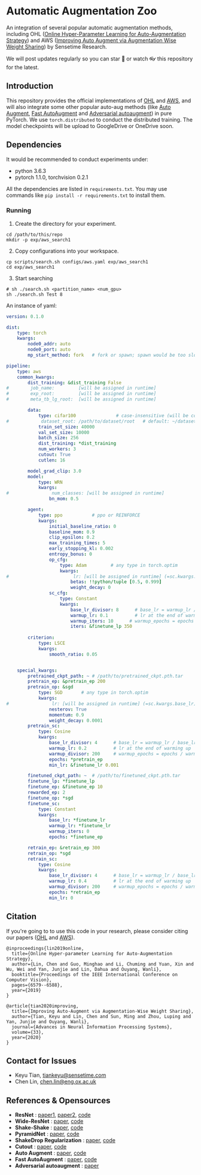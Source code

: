 # Automatic Augmentation Zoo

An integration of several popular automatic augmentation methods, including OHL ([Online Hyper-Parameter Learning for Auto-Augmentation Strategy](http://openaccess.thecvf.com/content_ICCV_2019/papers/Lin_Online_Hyper-Parameter_Learning_for_Auto-Augmentation_Strategy_ICCV_2019_paper.pdf)) and AWS ([Improving Auto Augment via Augmentation Wise Weight Sharing](https://arxiv.org/abs/2009.14737)) by Sensetime Research.

We will post updates regularly so you can star 🌟 or watch 👓 this repository for the latest.


## Introduction
This repository provides the official implementations of [OHL](http://openaccess.thecvf.com/content_ICCV_2019/papers/Lin_Online_Hyper-Parameter_Learning_for_Auto-Augmentation_Strategy_ICCV_2019_paper.pdf) and [AWS](https://arxiv.org/abs/2009.14737), and will also integrate some other popular auto-aug methods (like [Auto Augment](https://openaccess.thecvf.com/content_CVPR_2019/papers/Cubuk_AutoAugment_Learning_Augmentation_Strategies_From_Data_CVPR_2019_paper.pdf), [Fast AutoAugment](http://papers.nips.cc/paper/8892-fast-autoaugment.pdf) and [Adversarial autoaugment](https://arxiv.org/pdf/1912.11188)) in pure PyTorch.
We use `torch.distributed` to conduct the distributed training. The model checkpoints will be upload to GoogleDrive or OneDrive soon.


<!-- ## Our Trained Model / Checkpoint -->

<!-- + OneDrive: [Link](https://1drv.ms/u/s!Am_mmG2-KsrnajesvSdfsq_cN48?e=aHVppN) -->



## Dependencies

It would be recommended to conduct experiments under:

- python 3.6.3
- pytorch 1.1.0, torchvision 0.2.1


All the dependencies are listed in `requirements.txt`. You may use commands like `pip install -r requirements.txt` to install them.


### Running

1. Create the directory for your experiment.
```shell
cd /path/to/this/repo
mkdir -p exp/aws_search1
```

2. Copy configurations into your workspace.
```shell
cp scripts/search.sh configs/aws.yaml exp/aws_search1
cd exp/aws_search1
```

3. Start searching
```shell
# sh ./search.sh <partition_name> <num_gpu>
sh ./search.sh Test 8
```

An instance of yaml:

```yaml
version: 0.1.0

dist:
    type: torch
    kwargs:
        node0_addr: auto
        node0_port: auto
        mp_start_method: fork   # fork or spawn; spawn would be too slow for Dalaloader

pipeline:
    type: aws
    common_kwargs:
        dist_training: &dist_training False
#        job_name:         [will be assigned in runtime]
#        exp_root:         [will be assigned in runtime]
#        meta_tb_lg_root:  [will be assigned in runtime]

        data:
            type: cifar100               # case-insensitive (will be converted to lower case in runtime)
#            dataset_root: /path/to/dataset/root   # default: ~/datasets/[type]
            train_set_size: 40000
            val_set_size: 10000
            batch_size: 256
            dist_training: *dist_training
            num_workers: 3
            cutout: True
            cutlen: 16

        model_grad_clip: 3.0
        model:
            type: WRN
            kwargs:
#                num_classes: [will be assigned in runtime]
                bn_mom: 0.5

        agent:
            type: ppo           # ppo or REINFORCE
            kwargs:
                initial_baseline_ratio: 0
                baseline_mom: 0.9
                clip_epsilon: 0.2
                max_training_times: 5
                early_stopping_kl: 0.002
                entropy_bonus: 0
                op_cfg:
                    type: Adam         # any type in torch.optim
                    kwargs:
#                        lr: [will be assigned in runtime] (=sc.kwargs.base_lr)
                        betas: !!python/tuple [0.5, 0.999]
                        weight_decay: 0
                sc_cfg:
                    type: Constant
                    kwargs:
                        base_lr_divisor: 8      # base_lr = warmup_lr / base_lr_divisor
                        warmup_lr: 0.1          # lr at the end of warming up
                        warmup_iters: 10      # warmup_epochs = epochs / warmup_divisor
                        iters: &finetune_lp 350
        
        criterion:
            type: LSCE
            kwargs:
                smooth_ratio: 0.05


    special_kwargs:
        pretrained_ckpt_path: ~ # /path/to/pretrained_ckpt.pth.tar
        pretrain_ep: &pretrain_ep 200
        pretrain_op: &sgd
            type: SGD       # any type in torch.optim
            kwargs:
#                lr: [will be assigned in runtime] (=sc.kwargs.base_lr)
                nesterov: True
                momentum: 0.9
                weight_decay: 0.0001
        pretrain_sc:
            type: Cosine
            kwargs:
                base_lr_divisor: 4      # base_lr = warmup_lr / base_lr_divisor
                warmup_lr: 0.2          # lr at the end of warming up
                warmup_divisor: 200     # warmup_epochs = epochs / warmup_divisor
                epochs: *pretrain_ep
                min_lr: &finetune_lr 0.001

        finetuned_ckpt_path: ~  # /path/to/finetuned_ckpt.pth.tar
        finetune_lp: *finetune_lp
        finetune_ep: &finetune_ep 10
        rewarded_ep: 2
        finetune_op: *sgd
        finetune_sc:
            type: Constant
            kwargs:
                base_lr: *finetune_lr
                warmup_lr: *finetune_lr
                warmup_iters: 0
                epochs: *finetune_ep

        retrain_ep: &retrain_ep 300
        retrain_op: *sgd
        retrain_sc:
            type: Cosine
            kwargs:
                base_lr_divisor: 4      # base_lr = warmup_lr / base_lr_divisor
                warmup_lr: 0.4          # lr at the end of warming up
                warmup_divisor: 200     # warmup_epochs = epochs / warmup_divisor
                epochs: *retrain_ep
                min_lr: 0

```


## Citation

If you're going to to use this code in your research, please consider citing our papers ([OHL](https://arxiv.org/abs/1905.07373) and [AWS](https://arxiv.org/abs/2009.14737)).

```
@inproceedings{lin2019online,
  title={Online Hyper-parameter Learning for Auto-Augmentation Strategy},
  author={Lin, Chen and Guo, Minghao and Li, Chuming and Yuan, Xin and Wu, Wei and Yan, Junjie and Lin, Dahua and Ouyang, Wanli},
  booktitle={Proceedings of the IEEE International Conference on Computer Vision},
  pages={6579--6588},
  year={2019}
}

@article{tian2020improving,
  title={Improving Auto-Augment via Augmentation-Wise Weight Sharing},
  author={Tian, Keyu and Lin, Chen and Sun, Ming and Zhou, Luping and Yan, Junjie and Ouyang, Wanli},
  journal={Advances in Neural Information Processing Systems},
  volume={33},
  year={2020}
}
```

## Contact for Issues
- Keyu Tian, [tiankeyu@sensetime.com](tiankeyu@sensetime.com)
- Chen Lin, [chen.lin@eng.ox.ac.uk](chen.lin@eng.ox.ac.uk)


## References & Opensources

- **ResNet** : [paper1](https://arxiv.org/abs/1512.03385), [paper2](https://arxiv.org/abs/1603.05027), [code](https://github.com/osmr/imgclsmob/tree/master/pytorch/pytorchcv/models)
- **Wide-ResNet** : [paper](https://arxiv.org/pdf/1605.07146), [code](https://github.com/meliketoy/wide-resnet.pytorch)
- **Shake-Shake** : [paper](https://arxiv.org/pdf/1705.07485), [code](https://github.com/owruby/shake-shake_pytorch)
- **PyramidNet** : [paper](https://arxiv.org/abs/1610.02915), [code](https://github.com/dyhan0920/PyramidNet-PyTorch)
- **ShakeDrop Regularization** : [paper](https://arxiv.org/abs/1802.02375), [code](https://github.com/owruby/shake-drop_pytorch)
- **Cutout** : [paper](https://arxiv.org/pdf/1708.04552.pdf), [code](https://github.com/uoguelph-mlrg/Cutout)
- **Auto Augment** : [paper](https://openaccess.thecvf.com/content_CVPR_2019/papers/Cubuk_AutoAugment_Learning_Augmentation_Strategies_From_Data_CVPR_2019_paper.pdf), [code](https://github.com/tensorflow/models/tree/master/research/autoaugment)
- **Fast AutoAugment** : [paper](https://arxiv.org/abs/1905.00397), [code](https://github.com/kakaobrain/fast-autoaugment)
- **Adversarial autoaugment** : [paper](https://arxiv.org/pdf/1912.11188)

